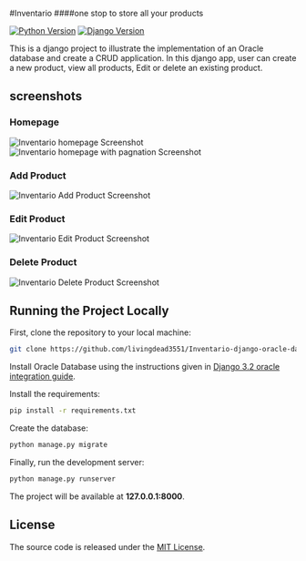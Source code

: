 #Inventario
####one stop to store all your products

[![Python Version](https://img.shields.io/badge/python-3.8-brightgreen.svg)](https://python.org)
[![Django Version](https://img.shields.io/badge/django-3.2-brightgreen.svg)](https://djangoproject.com)


This is a django project to illustrate the implementation of an Oracle database and create a CRUD application. In this django app, user can create a new product, view all products, Edit or delete an existing product.

## screenshots
### Homepage
![Inventario homepage Screenshot](https://github.com/livingdead3551/Inventario-django-oracle-database-integration/blob/master/Screenshots/hompage.jpg)
![Inventario homepage with pagnation Screenshot](https://github.com/livingdead3551/Inventario-django-oracle-database-integration/blob/master/Screenshots/hompage%20with%20pagnation.jpg)
### Add Product
![Inventario Add Product Screenshot](https://github.com/livingdead3551/Inventario-django-oracle-database-integration/blob/master/Screenshots/hompage.jpg)
### Edit Product
![Inventario Edit Product Screenshot](https://github.com/livingdead3551/Inventario-django-oracle-database-integration/blob/master/Screenshots/hompage.jpg)
### Delete Product
![Inventario Delete Product Screenshot](https://github.com/livingdead3551/Inventario-django-oracle-database-integration/blob/master/Screenshots/hompage.jpg)


## Running the Project Locally

First, clone the repository to your local machine:

```bash
git clone https://github.com/livingdead3551/Inventario-django-oracle-database-integration.git
```

Install Oracle Database using the instructions given in [Django 3.2 oracle integration guide](https://github.com/livingdead3551/Inventario-django-oracle-database-integration/blob/master/django%203.2%20oracle%20integration%20guide.pdf).

Install the requirements:

```bash
pip install -r requirements.txt
```

Create the database:

```bash
python manage.py migrate
```

Finally, run the development server:

```bash
python manage.py runserver
```

The project will be available at **127.0.0.1:8000**.


## License

The source code is released under the [MIT License](https://github.com/livingdead3551/Inventario-django-oracle-database-integration/blob/master/LICENSE).